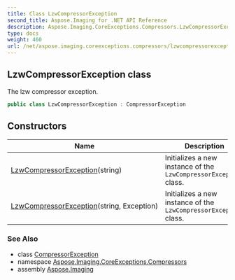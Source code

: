 ```yaml
---
title: Class LzwCompressorException
second_title: Aspose.Imaging for .NET API Reference
description: Aspose.Imaging.CoreExceptions.Compressors.LzwCompressorException class. The lzw compressor exception
type: docs
weight: 460
url: /net/aspose.imaging.coreexceptions.compressors/lzwcompressorexception/
---
```

## LzwCompressorException class

The lzw compressor exception.

```csharp
public class LzwCompressorException : CompressorException
```

## Constructors

| Name | Description |
| --- | --- |
| [LzwCompressorException](lzwcompressorexception/#constructor)(string) | Initializes a new instance of the `LzwCompressorException` class. |
| [LzwCompressorException](lzwcompressorexception/#constructor_1)(string, Exception) | Initializes a new instance of the `LzwCompressorException` class. |

### See Also

* class [CompressorException](../../aspose.imaging.coreexceptions/compressorexception/)
* namespace [Aspose.Imaging.CoreExceptions.Compressors](../../aspose.imaging.coreexceptions.compressors/)
* assembly [Aspose.Imaging](../../)



